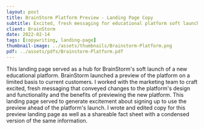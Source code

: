 ```yaml
---
layout: post
title: BrainStorm Platform Preview - Landing Page Copy
subtitle: Excited, fresh messaging for educational platform soft launch to generate customer excitement
client: BrainStorm
date: 2022-02-14
tags: [copywriting, landing-page]
thumbnail-image: ../assets/thumbnails/Brainstorm-Platform.png
pdf: ../assets/pdfs/Brainstorm-Platform.pdf
---
```


This landing page served as a hub for BrainStorm's soft launch of a new educational platform. BrainStorm launched a preview of the platform on a limited basis to current customers. I worked with the marketing team to craft excited, fresh messaging that conveyed changes to the platform's design and functionality and the benefits of previewing the new platform. This landing page served to generate excitement about signing up to use the preview ahead of the platform's launch. I wrote and edited copy for this preview landing page as well as a shareable fact sheet with a condensed version of the same information.
